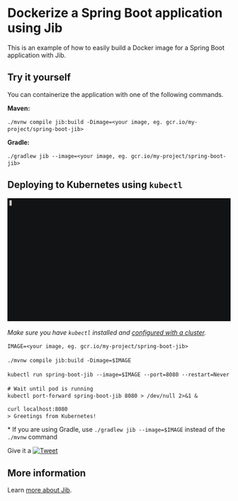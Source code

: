 # Dockerize a Spring Boot application using Jib

This is an example of how to easily build a Docker image for a Spring Boot application with Jib.

## Try it yourself

You can containerize the application with one of the following commands.

**Maven:**
```shell
./mvnw compile jib:build -Dimage=<your image, eg. gcr.io/my-project/spring-boot-jib>
```

**Gradle:**
```shell
./gradlew jib --image=<your image, eg. gcr.io/my-project/spring-boot-jib>
```

## Deploying to Kubernetes using `kubectl`

<!-- Dockerize and deploy a @springboot app to #Kubernetes in seconds @kubernetesio @docker #jib -->
<p align="center">
    <a href="https://twitter.com/intent/tweet?text=Dockerize+and+deploy+a+%40springboot+app+to+%23Kubernetes+in+seconds+%40kubernetesio+%40docker+%23jib&url=https://asciinema.org/a/192977">
    <img src="dockerize-spring-boot-jib.gif" width="600" alt="Dockerize Spring Boot app with Jib and deploy to Kubernetes">
  </a>
</p>

*Make sure you have `kubectl` installed and [configured with a cluster](https://cloud.google.com/kubernetes-engine/docs/how-to/creating-a-cluster).*

```shell
IMAGE=<your image, eg. gcr.io/my-project/spring-boot-jib>

./mvnw compile jib:build -Dimage=$IMAGE

kubectl run spring-boot-jib --image=$IMAGE --port=8080 --restart=Never

# Wait until pod is running
kubectl port-forward spring-boot-jib 8080 > /dev/null 2>&1 &
```
```shell
curl localhost:8080
> Greetings from Kubernetes!
```

\* If you are using Gradle, use `./gradlew jib --image=$IMAGE` instead of the `./mvnw` command

<!-- Run a @springboot app on #Kubernetes in seconds @kubernetesio #jib #java -->
Give it a [![Tweet](https://img.shields.io/twitter/url/http/shields.io.svg?style=social)](https://twitter.com/intent/tweet?text=Run+a+%40springboot+app+on+%23Kubernetes+in+seconds+%40kubernetesio+%23jib+%23java&url=https://github.com/GoogleContainerTools/jib/tree/master/examples/spring-boot&hashtags=docker)

## More information

Learn [more about Jib](https://github.com/GoogleContainerTools/jib).
